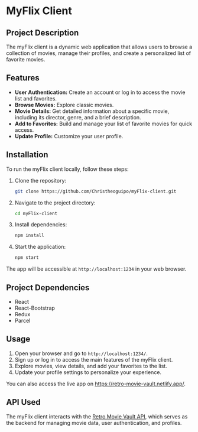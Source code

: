 # MyFlix Client

## Project Description

The myFlix client is a dynamic web application that allows users to browse a collection of movies, manage their profiles, and create a personalized list of favorite movies.

## Features

- **User Authentication:** Create an account or log in to access the movie list and favorites.
- **Browse Movies:** Explore classic movies.
- **Movie Details:** Get detailed information about a specific movie, including its director, genre, and a brief description.
- **Add to Favorites:** Build and manage your list of favorite movies for quick access.
- **Update Profile:** Customize your user profile.

## Installation

To run the myFlix client locally, follow these steps:

1. Clone the repository:

    ```bash
    git clone https://github.com/Christheoguipo/myFlix-client.git
    ```

2. Navigate to the project directory:

    ```bash
    cd myFlix-client
    ```

3. Install dependencies:

    ```bash
    npm install
    ```

4. Start the application:

    ```bash
    npm start
    ```

The app will be accessible at `http://localhost:1234` in your web browser.

## Project Dependencies

- React
- React-Bootstrap
- Redux
- Parcel

## Usage

1. Open your browser and go to `http://localhost:1234/`.
2. Sign up or log in to access the main features of the myFlix client.
3. Explore movies, view details, and add your favorites to the list.
4. Update your profile settings to personalize your experience.

You can also access the live app on https://retro-movie-vault.netlify.app/.
 
## API Used

The myFlix client interacts with the [Retro Movie Vault API](https://retro-movie-vault-5ccf6999c998.herokuapp.com), which serves as the backend for managing movie data, user authentication, and profiles.
